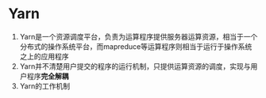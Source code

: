 # Yarn
1. Yarn是一个资源调度平台，负责为运算程序提供服务器运算资源，相当于一个分布式的操作系统平台，而mapreduce等运算程序则相当于运行于操作系统之上的应用程序
2. Yarn并不清楚用户提交的程序的运行机制，只提供运算资源的调度，实现与用户程序**完全解耦**
3. Yarn的工作机制